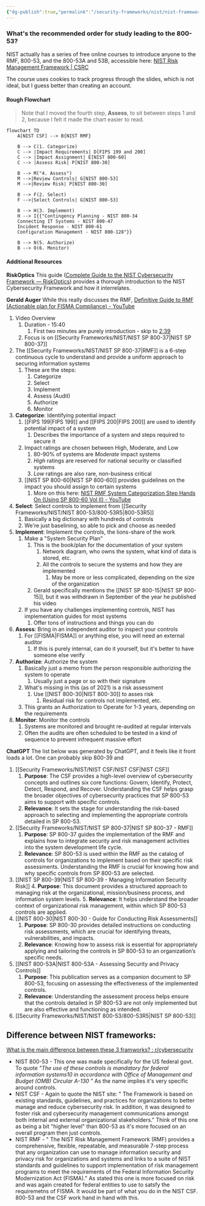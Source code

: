 ```yaml
---
{"dg-publish":true,"permalink":"/security-frameworks/nist/nist-frameworks-and-s-ps-overview/"}
---
```



### What's the recommended order for study leading to the 800-53?
NIST actually has a series of free online courses to introduce anyone to the RMF, 800-53, and the 800-53A and 53B, accessible here: [NIST Risk Management Framework | CSRC](https://csrc.nist.gov/projects/risk-management/rmf-courses)

The course uses cookies to track progress through the slides, which is not ideal, but I guess better than creating an account.

#### Rough Flowchart
> Note that I moved the fourth step, **Assess**, to sit between steps 1 and 2, because I felt it made the chart easier to read.
```mermaid
flowchart TD
    A[NIST CSF] --> B{NIST RMF}

    B --> C(1. Categorize)
    C --> |Impact Requirements| D[FIPS 199 and 200]
    C --> |Impact Assignment| E[NIST 800-60]
    C --> |Assess Risk| P[NIST 800-30]

    B --> M("4. Assess")
    M -->|Review Controls| G[NIST 800-53]
    M -->|Review Risk| P[NIST 800-30]

    B --> F(2. Select)
    F -->|Select Controls| G[NIST 800-53]

    B --> H(3. Implement)
    H --> I{{"Contingency Planning - NIST 800-34
    Connecting IT Systems - NIST 800-47
    Incident Response - NIST 800-61
    Configuration Management - NIST 800-128"}}

    B --> N(5. Authorize)
    B --> O(6. Monitor)

```

#### Additional Resources
**RiskOptics**
This guide ([Complete Guide to the NIST Cybersecurity Framework — RiskOptics](https://reciprocity.com/resource-center/complete-guide-to-the-nist-cybersecurity-framework/)) provides a thorough introduction to the NIST Cybersecurity Framework and how it interrelates.

**Gerald Auger**
While this really discusses the RMF, 
[Definitive Guide to RMF (Actionable plan for FISMA Compliance) - YouTube](https://www.youtube.com/watch?v=8zxzqpw0jBA)
1. Video Overview
	1. Duration - 15:40
		1. First two minutes are purely introduction - skip to [2:39](https://youtu.be/8zxzqpw0jBA?si=ZvR4u-Rwlj0lZPiS&t=159)
	2. Focus is on [[Security Frameworks/NIST/NIST SP 800-37\|NIST SP 800-37]]
2. The [[Security Frameworks/NIST/NIST SP 800-37\|RMF]] is a 6-step continuous cycle to understand and provide a uniform approach to securing information systems
	1. These are the steps:
		1. Categorize
		2. Select
		3. Implement
		4. Assess (Audit)
		5. Authorize
		6. Monitor
3. **Categorize**: Identifying potential impact
	1. [[FIPS 199\|FIPS 199]] and [[FIPS 200\|FIPS 200]] are used to identify potential impact of a system
		1. Describes the importance of a system and steps required to secure it
	2. Impact ratings are chosen between High, Moderate, and Low
		1. 80-90% of systems are *Moderate* impact systems
		2. *High* ratings are reserved for national security or classified systems
		3. *Low* ratings are also rare, non-business critical
	3. [[NIST SP 800-60\|NIST SP 800-60]] provides guidelines on the impact you should assign to certain systems
		1. More on this here: [NIST RMF System Categorization Step Hands On (Using SP 800-60 Vol II) - YouTube](https://www.youtube.com/watch?v=yAfM2E2aJEM)
4. **Select**: Select controls to implement from [[Security Frameworks/NIST/NIST 800-53/800-53R5\|800-53R5]]
	1. Basically a big dictionary with hundreds of controls
	2. We're just baselining, so able to pick and choose as needed
5. **Implement**: Implement the controls, the lions-share of the work
	1. Make a "System Security Plan"
		1. This is the book/plan for the documentation of your system
			1. Network diagram, who owns the system, what kind of data is stored, etc.
			2. All the controls to secure the systems and how they are implemented
				1. May be more or less complicated, depending on the size of the organization
		2. Gerald specifically mentions the [[NIST SP 800-15\|NIST SP 800-15]], but it was withdrawn in September of the year he published his video
	2. If you have any challenges implementing controls, NIST has implementation guides for most systems
		1. Offer tons of instructions and things you can do
6. **Assess**: Bring in an independent auditor to inspect your controls
	1. For [[FISMA\|FISMA]] or anything else, you will need an external auditor
		1. If this is purely internal, can do it yourself, but it's better to have someone else verify
7. **Authorize**: Authorize the system
	1. Basically just a memo from the person responsible authorizing the system to operate
		1. Usually just a page or so with their signature
	2. What's missing in this (as of 2021) is a risk assessment
		1. Use [[NIST 800-30\|NIST 800-30]] to asses risk
			1. Residual risk for controls not implemented, etc.
	3. This grants an Authorization to Operate for 1-3 years, depending on the requirements
8. **Monitor**: Monitor the controls
	1. Systems are monitored and brought re-audited at regular intervals
	2. Often the audits are often scheduled to be tested in a kind of sequence to prevent infrequent massive effort

**ChatGPT**
The list below was generated by ChatGPT, and it feels like it front loads a lot. One can probably skip 800-39 and 
1. [[Security Frameworks/NIST/NIST CSF/NIST CSF\|NIST CSF]]
	1. **Purpose**: The CSF provides a high-level overview of cybersecurity concepts and outlines six core functions: Govern, Identify, Protect, Detect, Respond, and Recover. Understanding the CSF helps grasp the broader objectives of cybersecurity practices that SP 800-53 aims to support with specific controls.
	2. **Relevance**: It sets the stage for understanding the risk-based approach to selecting and implementing the appropriate controls detailed in SP 800-53.
2. [[Security Frameworks/NIST/NIST SP 800-37\|NIST SP 800-37 - RMF]]
	1. **Purpose**: SP 800-37 guides the implementation of the RMF and explains how to integrate security and risk management activities into the system development life cycle.
	2. **Relevance**: SP 800-53 is used within the RMF as the catalog of controls for organizations to implement based on their specific risk assessments. Understanding the RMF is crucial for knowing how and why specific controls from SP 800-53 are selected.
3. [[NIST SP 800-39\|NIST SP 800-39 - Managing Information Security Risk]]
	4. **Purpose**: This document provides a structured approach to managing risk at the organizational, mission/business process, and information system levels.
	5. **Relevance**: It helps understand the broader context of organizational risk management, within which SP 800-53 controls are applied.
4. [[NIST 800-30\|NIST 800-30 - Guide for Conducting Risk Assessments]]
	1. **Purpose**: SP 800-30 provides detailed instructions on conducting risk assessments, which are crucial for identifying threats, vulnerabilities, and impacts.
	2. **Relevance**: Knowing how to assess risk is essential for appropriately applying and tailoring the controls in SP 800-53 to an organization’s specific needs.
5. [[NIST 800-53A\|NIST 800-53A - Assessing Security and Privacy Controls]]
	1. **Purpose**: This publication serves as a companion document to SP 800-53, focusing on assessing the effectiveness of the implemented controls.
	2. **Relevance**: Understanding the assessment process helps ensure that the controls detailed in SP 800-53 are not only implemented but are also effective and functioning as intended.
6. [[Security Frameworks/NIST/NIST 800-53/800-53R5\|NIST SP 800-53]]




## Difference between NIST frameworks:
[What is the main difference between these 3 framworks? : r/cybersecurity](https://www.reddit.com/r/cybersecurity/comments/11h09bz/what_is_the_main_difference_between_these_3/)
- NIST 800-53 - This one was made specifically for the US federal govt. To quote _"The use of these controls is mandatory for federal information systems10 in accordance with Office of Management and Budget (OMB) Circular A-130 "_ As the name implies it's very specific around controls.
- NIST CSF - Again to quote the NIST site: " The Framework is based on existing standards, guidelines, and practices for organizations to better manage and reduce cybersecurity risk. In addition, it was designed to foster risk and cybersecurity management communications amongst both internal and external organizational stakeholders." Think of this one as being a bit "higher level" than 800-53 as it's more focused on an overall program then just controls.
- NIST RMF - " The NIST Risk Management Framework (RMF) provides a comprehensive, flexible, repeatable, and measurable 7-step process that any organization can use to manage information security and privacy risk for organizations and systems and links to a suite of NIST standards and guidelines to support implementation of risk management programs to meet the requirements of the Federal Information Security Modernization Act (FISMA)." As stated this one is more focused on risk and was again created for federal entities to use to satsfy the requiremetns of FISMA. It would be part of what you do in the NIST CSF. 800-53 and the CSF work hand in hand with this.

